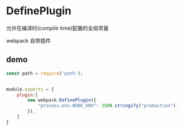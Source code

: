 # DefinePlugin

允许在编译时(compile time)配置的全局常量

webpack 自带插件

## demo

``` javascript
const path = require('path');


module.exports = {
    plugin:[
        new webpack.DefinePlugin({
            "process.env.NODE_ENV": JSON.stringify("production")
        }),
    ]
}
```